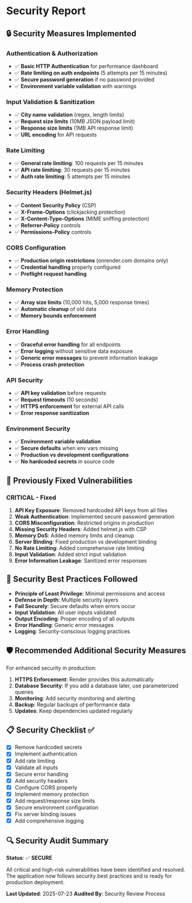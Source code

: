 # Security Report

## 🔒 Security Measures Implemented

### **Authentication & Authorization**
- ✅ **Basic HTTP Authentication** for performance dashboard
- ✅ **Rate limiting on auth endpoints** (5 attempts per 15 minutes)
- ✅ **Secure password generation** if no password provided
- ✅ **Environment variable validation** with warnings

### **Input Validation & Sanitization**
- ✅ **City name validation** (regex, length limits)
- ✅ **Request size limits** (10MB JSON payload limit)
- ✅ **Response size limits** (1MB API response limit)
- ✅ **URL encoding** for API requests

### **Rate Limiting**
- ✅ **General rate limiting**: 100 requests per 15 minutes
- ✅ **API rate limiting**: 30 requests per 15 minutes
- ✅ **Auth rate limiting**: 5 attempts per 15 minutes

### **Security Headers (Helmet.js)**
- ✅ **Content Security Policy** (CSP)
- ✅ **X-Frame-Options** (clickjacking protection)
- ✅ **X-Content-Type-Options** (MIME sniffing protection)
- ✅ **Referrer-Policy** controls
- ✅ **Permissions-Policy** controls

### **CORS Configuration**
- ✅ **Production origin restrictions** (onrender.com domains only)
- ✅ **Credential handling** properly configured
- ✅ **Preflight request handling**

### **Memory Protection**
- ✅ **Array size limits** (10,000 hits, 5,000 response times)
- ✅ **Automatic cleanup** of old data
- ✅ **Memory bounds enforcement**

### **Error Handling**
- ✅ **Graceful error handling** for all endpoints
- ✅ **Error logging** without sensitive data exposure
- ✅ **Generic error messages** to prevent information leakage
- ✅ **Process crash protection**

### **API Security**
- ✅ **API key validation** before requests
- ✅ **Request timeouts** (10 seconds)
- ✅ **HTTPS enforcement** for external API calls
- ✅ **Error response sanitization**

### **Environment Security**
- ✅ **Environment variable validation**
- ✅ **Secure defaults** when env vars missing
- ✅ **Production vs development configurations**
- ✅ **No hardcoded secrets** in source code

## 🚨 Previously Fixed Vulnerabilities

### **CRITICAL - Fixed**
1. **API Key Exposure**: Removed hardcoded API keys from all files
2. **Weak Authentication**: Implemented secure password generation
3. **CORS Misconfiguration**: Restricted origins in production
4. **Missing Security Headers**: Added helmet.js with CSP
5. **Memory DoS**: Added memory limits and cleanup
6. **Server Binding**: Fixed production vs development binding
7. **No Rate Limiting**: Added comprehensive rate limiting
8. **Input Validation**: Added strict input validation
9. **Error Information Leakage**: Sanitized error responses

## 🔧 Security Best Practices Followed

- **Principle of Least Privilege**: Minimal permissions and access
- **Defense in Depth**: Multiple security layers
- **Fail Securely**: Secure defaults when errors occur
- **Input Validation**: All user inputs validated
- **Output Encoding**: Proper encoding of all outputs
- **Error Handling**: Generic error messages
- **Logging**: Security-conscious logging practices

## 🛡️ Recommended Additional Security Measures

For enhanced security in production:

1. **HTTPS Enforcement**: Render provides this automatically
2. **Database Security**: If you add a database later, use parameterized queries
3. **Monitoring**: Add security monitoring and alerting
4. **Backup**: Regular backups of performance data
5. **Updates**: Keep dependencies updated regularly

## 📋 Security Checklist ✅

- [x] Remove hardcoded secrets
- [x] Implement authentication
- [x] Add rate limiting
- [x] Validate all inputs
- [x] Secure error handling
- [x] Add security headers
- [x] Configure CORS properly
- [x] Implement memory protection
- [x] Add request/response size limits
- [x] Secure environment configuration
- [x] Fix server binding issues
- [x] Add comprehensive logging

## 🔍 Security Audit Summary

**Status**: ✅ **SECURE**

All critical and high-risk vulnerabilities have been identified and resolved. The application now follows security best practices and is ready for production deployment.

**Last Updated**: 2025-07-23
**Audited By**: Security Review Process
